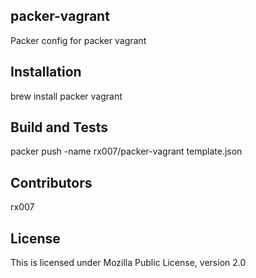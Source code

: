## packer-vagrant
Packer config for packer vagrant

## Installation

brew install packer vagrant

## Build and Tests

packer push -name rx007/packer-vagrant template.json

## Contributors

rx007

## License

This is licensed under Mozilla Public License, version 2.0

